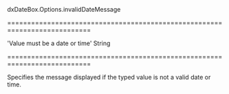 <!--id-->dxDateBox.Options.invalidDateMessage<!--/id-->
===========================================================================
<!--default-->'Value must be a date or time'<!--/default-->
<!--type-->String<!--/type-->
===========================================================================

<!--shortDescription-->
Specifies the message displayed if the typed value is not a valid date or time.
<!--/shortDescription-->

<!--fullDescription-->

<!--/fullDescription-->